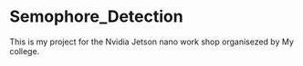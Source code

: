 # Semophore_Detection
 This is my project for the Nvidia Jetson nano work shop organisezed by My college.
